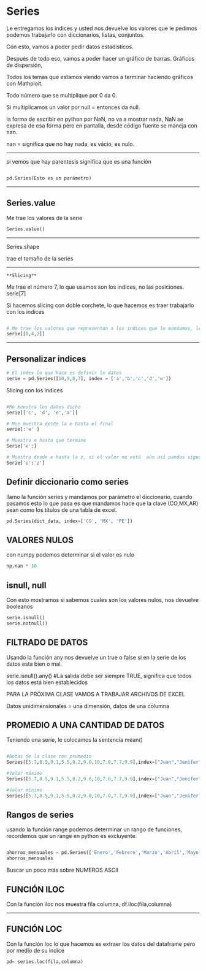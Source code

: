 # Series

Le entregamos los indices y usted nos devuelve los valores que le pedimos
podemos trabajarlo con diccionarios, listas, conjuntos.

Con esto, vamos a poder pedir datos estadisticos.

Después de todo eso, vamos a poder hacer un gráfico de barras.
Gráficos de dispersión,

Todos los temas que estamos viendo vamos a terminar haciendo gráficos con Mathploit.

Todo número que se multiplique por 0 da 0.

Si multiplicamos un valor por null = entonces da null.

la forma de escribir en python por NaN, no va a mostrar nada, NaN se expresa de esa forma pero en pantalla, desde código fuente se maneja con nan.

nan = significa que no hay nada, es vácio, es nulo.

---

si vemos que hay parentesis significa que es una función

```PYTHON

pd.Series(Esto es un parámetro)

```

---

## Series.value

Me trae los valores de la serie

```PYTHON
Series.value()
```

---

Series.shape

trae el tamaño de la series

---

``**Slicing**``

Me trae el número 7, lo que usamos son los indices, no las posiciones.
serie[7]

Si hacemos slicing con doble corchete, lo que hacemos es traer trabajarlo con los indices

```PYTHON

# Me trae los valores que representan a los indices que le mandamos, le damos el número del index.
serie[[0,4,2]]

```

---

## Personalizar indices

```PYTHON
# El index lo que hace es definir lo datos
serie = pd.Series([10,9,8,7], index = ['a','b','c','d','w'])

```

Slicing con los indices

```PYTHON

#Me muestra los datos dicho
serie[['c', 'd', 'e','a']]

# Mue muestra desde la e hasta el final
serie[:'e' ]

# Muestra e hasta que termine
Serie['e':]

# Muestra desde e hasta la z, si el valor no está  aún así pandas sigue recorriendo el valor y llega hasta z
Serie['e':'z']

```

## Definir diccionario como series

llamo la función series y mandamos por parámetro el diccionario, cuando pasamos esto lo que pasa es que mandamos hace que la clave (CO,MX,AR) sean como los títulos de una tabla de excel.

```PYTHON
pd.Series(dict_data, index=['CO', 'MX', 'PE'])
```

## VALORES NULOS

con numpy podemos determinar si el valor es nulo

```python
np.nan * 10
```

## isnull, null

Con esto mostramos si sabemos cuales son los valores nulos, nos devuelve booleanos

```python
serie.isnull()
serie.notnull()
```

## FILTRADO DE DATOS

Usando la función any nos devuelve un true o false si en la serie de los datos esta bien o mal.

serie.isnull().any() #La salida debe ser siempre TRUE, significa que todos los datos está bien establecidos

PARA LA PRÓXIMA CLASE VAMOS A TRABAJAR ARCHIVOS DE EXCEL

Datos unidimensionales = una dimensión, datos de una columna

## PROMEDIO A UNA CANTIDAD DE DATOS

Teniendo una serie, le colocamos la sentencia mean()

```PYTHON

#Notas de la clase con promedio
Series([5.7,8.5,9.1,5.5,8.2,9.0,10,7.0,7.7,9.9],index=["Juan","Jenifer","David","Pablo","Armando","Magdalena","Francesca","Rosmery","Vicente","Martin"].mean())
```

```PYTHON
#Valor máximo
Series([5.7,8.5,9.1,5.5,8.2,9.0,10,7.0,7.7,9.9],index=["Juan","Jenifer","David","Pablo","Armando","Magdalena","Francesca","Rosmery","Vicente","Martin"].max())
```

```PYTHON
#Valor mínimo
Series([5.7,8.5,9.1,5.5,8.2,9.0,10,7.0,7.7,9.9],index=["Juan","Jenifer","David","Pablo","Armando","Magdalena","Francesca","Rosmery","Vicente","Martin"].min())
```

## Rangos de series

usando la función range podemos determinar un rango de funciones, recordemos que un range en python es excluyente.

```PYTHON

ahorros_mensuales = pd.Series(['Enero','Febrero','Marzo','Abril','Mayo','Junio','Julio','Agosto','Septiembre','Octubre','Noviembre','Diciembre'],range(100,340,20))
ahorros_mensuales

```

Buscar un poco más sobre NUMEROS ASCII

## FUNCIÓN ILOC

Con la función iloc nos muestra fila columna, df.iloc(fila,columna)

---

## FUNCIÓN LOC

Con la función loc lo que hacemos es extraer los datos del dataframe pero por medio de su indice

```PYTHON
pd= series.loc(fila,columna)
```
